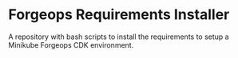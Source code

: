 # Forgeops Requirements Installer
A repository with bash scripts to install the requirements to setup a Minikube Forgeops CDK environment.
